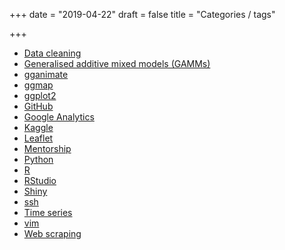 +++
date = "2019-04-22"
draft = false
title = "Categories / tags"

+++


* [Data cleaning](http://datapowered.io/tag/data-cleaning)
* [Generalised additive mixed models (GAMMs)](http://datapowered.io/tag/gamm/)
* [gganimate](http://datapowered.io/tag/gganimate)
* [ggmap](http://datapowered.io/tag/ggmap)
* [ggplot2](http://datapowered.io/tag/ggplot2)
* [GitHub](http://datapowered.io/tag/GitHub)
* [Google Analytics](http://datapowered.io/tag/Google-Analytics)
* [Kaggle](http://datapowered.io/tag/kaggle)
* [Leaflet](http://datapowered.io/tag/leaflet) 
* [Mentorship](http://datapowered.io/tag/Mentorship)
* [Python](http://datapowered.io/tag/Python)
* [R](http://datapowered.io/tag/R)
* [RStudio](http://datapowered.io/tag/RStudio)
* [Shiny](http://datapowered.io/tag/Shiny)
* [ssh](http://datapowered.io/tag/ssh)
* [Time series](http://datapowered.io/tag/time-series/)
* [vim](http://datapowered.io/tag/vim)
* [Web scraping](http://datapowered.io/tag/Web-scraping)




